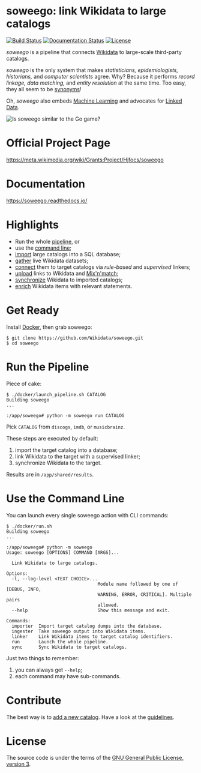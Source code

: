 # soweego: link Wikidata to large catalogs
[![Build Status](https://travis-ci.com/Wikidata/soweego.svg?branch=master)](https://travis-ci.com/Wikidata/soweego)
[![Documentation Status](https://readthedocs.org/projects/soweego/badge/?version=latest)](https://soweego.readthedocs.io/en/latest/?badge=latest)
[![License](https://img.shields.io/github/license/Wikidata/soweego.svg)](https://www.gnu.org/licenses/gpl-3.0.html)

_soweego_ is a pipeline that connects [Wikidata](https://wikidata.org/) to large-scale third-party catalogs.

_soweego_ is the only system that makes _statisticians, epidemiologists, historians,_ and _computer scientists_ agree.
Why? Because it performs _record linkage, data matching,_ and _entity resolution_ at the same time.
Too easy, they all seem to be [synonyms](https://en.wikipedia.org/wiki/Record_linkage#Naming_conventions)!

Oh, _soweego_ also embeds [Machine Learning](https://en.wikipedia.org/wiki/Machine_learning) and advocates for [Linked Data](https://en.wikipedia.org/wiki/Linked_data).

![Is soweego similar to the Go game?](https://upload.wikimedia.org/wikipedia/commons/9/96/Crosscut.jpg)

# Official Project Page
https://meta.wikimedia.org/wiki/Grants:Project/Hjfocs/soweego

# Documentation
https://soweego.readthedocs.io/

# Highlights
- Run the whole [pipeline](#Run_the_Pipeline), or
- use the [command line](#Command_Line);
- [import](https://soweego.readthedocs.io/en/latest/importer.html) large catalogs into a SQL database;
- [gather](https://soweego.readthedocs.io/en/latest/wikidata.html) live Wikidata datasets;
- [connect](https://soweego.readthedocs.io/en/latest/linker.html) them to target catalogs via _rule-based_ and _supervised_ linkers;
- [upload](https://soweego.readthedocs.io/en/latest/ingester.html) links to Wikidata and [Mix'n'match](https://tools.wmflabs.org/mix-n-match/);
- [synchronize](https://soweego.readthedocs.io/en/latest/validator.html#module-soweego.validator.checks) Wikidata to imported catalogs;
- [enrich](https://soweego.readthedocs.io/en/latest/validator.html#module-soweego.validator.enrichment) Wikidata items with relevant statements.

# Get Ready
Install [Docker](https://docs.docker.com/install/), then grab soweego:

```
$ git clone https://github.com/Wikidata/soweego.git
$ cd soweego
```

# Run the Pipeline
Piece of cake:

```
$ ./docker/launch_pipeline.sh CATALOG
Building soweego
...

:/app/soweego# python -m soweego run CATALOG
```

Pick `CATALOG` from `discogs`, `imdb`, or `musicbrainz`.

These steps are executed by default:
1. import the target catalog into a database;
2. link Wikidata to the target with a supervised linker;
3. synchronize Wikidata to the target.

Results are in `/app/shared/results`.

# Use the Command Line
You can launch every single soweego action with CLI commands:

```
$ ./docker/run.sh
Building soweego
...

:/app/soweego# python -m soweego
Usage: soweego [OPTIONS] COMMAND [ARGS]...

  Link Wikidata to large catalogs.

Options:
  -l, --log-level <TEXT CHOICE>...
                                  Module name followed by one of [DEBUG, INFO,
                                  WARNING, ERROR, CRITICAL]. Multiple pairs
                                  allowed.
  --help                          Show this message and exit.

Commands:
  importer  Import target catalog dumps into the database.
  ingester  Take soweego output into Wikidata items.
  linker    Link Wikidata items to target catalog identifiers.
  run       Launch the whole pipeline.
  sync      Sync Wikidata to target catalogs.
```

Just two things to remember:
1. you can always get `--help`;
2. each command may have sub-commands.

# Contribute
The best way is to [add a new catalog](https://github.com/Wikidata/soweego/wiki/Import-a-new-database).
Have a look at the [guidelines](CONTRIBUTING.md).

# License
The source code is under the terms of the [GNU General Public License, version 3](https://www.gnu.org/licenses/gpl.html).
